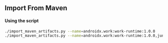 ## Import From Maven

#### Using the script

```bash
./import_maven_artifacts.py --name=androidx.work:work-runtime:1.0.0
./import_maven_artifacts.py --name=androidx.work:work-runtime:1.0.0,junit:junit:4.12
```
